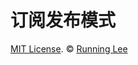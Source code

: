 # 订阅发布模式














[MIT License](https://opensource.org/licenses/mit-license.html). ©  [Running Lee](mailto:lihui870920@gmail.com)